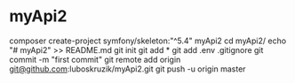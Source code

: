# myApi2

composer create-project symfony/skeleton:"^5.4" myApi2
cd myApi2/
echo "# myApi2" >> README.md
git init
git add *
git add .env .gitignore
git commit -m "first commit"
git remote add origin git@github.com:luboskruzik/myApi2.git
git push -u origin master
